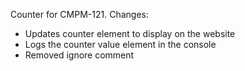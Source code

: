 Counter for CMPM-121. 
Changes: 
- Updates counter element to display on the website
- Logs the counter value element in the console
- Removed ignore comment
